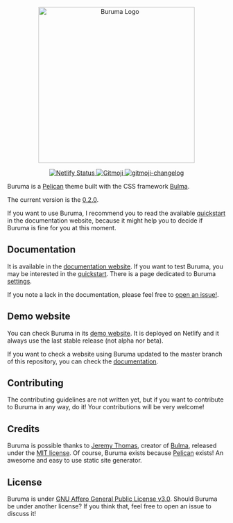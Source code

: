 <p align="center">
  <a href="https://buruma.ivanhercaz.com">
    <img src="https://raw.githubusercontent.com/ivanhercaz/buruma/master/static/images/buruma_logo.png" alt="Buruma Logo" width="360px">
  </a>
</p>
<p align="center">
  <a href="https://app.netlify.com/sites/affectionate-hypatia-0ab213/deploys">
    <img src="https://api.netlify.com/api/v1/badges/b6a64571-0bd0-45f9-b993-7a28878630d7/deploy-status" alt="Netlify Status">
  </a>
  <a href="https://gitmoji.carloscuesta.me">
    <img src="https://img.shields.io/badge/gitmoji-%20😜%20😍-FFDD67.svg?style=flat-square" alt="Gitmoji">
  </a>
  <a href="https://github.com/frinyvonnick/gitmoji-changelog">
    <img src="https://img.shields.io/badge/Changelog-gitmoji-brightgreen.svg" alt="gitmoji-changelog">
  </a>
</p>

Buruma is a [Pelican](https://github.com/getpelican/pelican) theme built with the CSS framework [Bulma](https://bulma.io).

The current version is the [0.2.0](https://github.com/ivanhercaz/buruma/releases/tag/v0.2.0). 

If you want to use Buruma, I recommend you to read the available [quickstart](https://buruma.ivanhercaz.com/quickstart) in the documentation website, because it might help you to decide if Buruma is fine for you at this moment.

## Documentation

It is available in the [documentation website](https://buruma.ivanhercaz.com). If you want to test Buruma, you may be interested in the [quickstart](https://buruma.ivanhercaz.com/quickstart). There is a page dedicated to Buruma [settings](https://buruma.ivanhercaz.com/settings.html).

If you note a lack in the documentation, please feel free to [open an issue!](https://github.com/ivanhercaz/buruma/issues/new).

## Demo website

You can check Buruma in its [demo website](https://netlify--affectionate-hypatia-0ab213.netlify.com/). It is deployed on Netlify and it always use the last stable release (not alpha nor beta).

If you want to check a website using Buruma updated to the master branch of this repository, you can check the [documentation](https://buruma.ivanhercaz.com). 

## Contributing

The contributing guidelines are not written yet, but if you want to contribute to Buruma in any way, do it! Your contributions will be very welcome!

## Credits

Buruma is possible thanks to [Jeremy Thomas](https://jgthms.com/), creator of [Bulma](https://bulma.io), released under the [MIT license](https://github.com/jgthms/bulma/blob/master/LICENSE). Of course, Buruma exists because [Pelican](https://getpelican.com) exists! An awesome and easy to use static site generator.

## License

Buruma is under [GNU Affero General Public License v3.0](https://github.com/ivanhercaz/buruma/blob/master/LICENSE). Should Buruma be under another license? If you think that, feel free to open an issue to discuss it!
